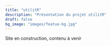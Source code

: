 ```yaml
---
title: "utilitR"
description: "Présentation du projet utilitR"
draft: false
bg_image: "images/featue-bg.jpg"
---
```


Site en construction, contenu à venir
